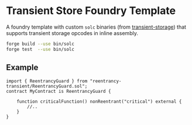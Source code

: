 # Transient Store Foundry Template

A foundry template with custom `solc` binaries (from [transient-storage](https://github.com/ethereum/solidity/tree/transient-store)) that supports transient storage opcodes in inline assembly.
```bash
forge build --use bin/solc
forge test  --use bin/solc
```

## Example

```solidity
import { ReentrancyGuard } from "reentrancy-transient/ReentrancyGuard.sol";
contract MyContract is ReentrancyGuard {

    function criticalFunction() nonReentrant("critical") external {
        //..
    }
}
```
